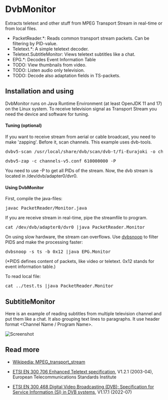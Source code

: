 # DvbMonitor

Extracts teletext and other stuff from MPEG Transport Stream in real-time or from local files.

- PacketReader.*: Reads common transport stream packets. Can be filtering by PID-value.
- Teletext.*: A simple teletext decoder.
- Teletext.SubtitleMonitor: Views teletext subtitles like a chat.
- EPG.*: Decodes Event Information Table
- TODO: View thumbnails from video.
- TODO: Listen audio only television.
- TODO: Decode also adaptation fields in TS-packets.
 
## Installation and using

DvbMonitor runs on Java Runtime Environment (at least OpenJDK 11 and 17) on the Linux system. To receive television signal as Transport Stream you need the device and software for tuning.

#### Tuning (optional)
If you want to receive stream from aerial or cable broadcast, you need to make 'zapping'. Before it, scan channels. This example uses dvb-tools.

<pre>
dvbv5-scan /usr/local/share/dvb/scan/dvb-t/fi-Eurajoki -o channels-v5.conf
</pre>
<pre>
dvbv5-zap -c channels-v5.conf 610000000 -P 
</pre>

You need to use -P to get all PIDs of the stream. Now, the dvb stream is located in /dev/dvb/adapter0/dvr0.

#### Using DvbMonitor

First, compile the java-files:

<pre>
javac PacketReader/Monitor.java
</pre>

If you are receive stream in real-time, pipe the streamfile to program.

<pre>
cat /dev/dvb/adapter0/dvr0 |java PacketReader.Monitor
</pre>

On using slow hardware, the stream can overflows. Use [dvbsnoop](https://dvbsnoop.sourceforge.net/) to filter PIDS and make the processing faster:

<pre>
dvbsnoop -s ts -b 0x12 |java EPG.Monitor
</pre>

(*PIDS defines content of packets, like video or teletext. 0x12 stands for event information table.)

To read local file:

<pre>
cat ../test.ts |java PacketReader.Monitor
</pre>

## SubtitleMonitor

Here is an example of reading subtitles from multiple television channel and put them like a chat. It also grouping text lines to paragraphs. It use header format <Channel Name / Program Name>.

![Screenshot](https://www.ohjelmakartta.fi/github/screenshot.jpg)

## Read more

- [Wikipedia: MPEG_transport_stream](https://en.wikipedia.org/wiki/MPEG_transport_stream)

- [ETSI EN 300 706 Enhanced Teletext specification](https://www.etsi.org/deliver/etsi_en/300700_300799/300706/01.02.01_60/en_300706v010201p.pdf),  V1.2.1 (2003-04),  European Telecommunications Standards Institute

- [ETSI EN 300 468 Digital Video Broadcasting (DVB); Specification for Service Information (SI) in DVB systems](https://www.etsi.org/deliver/etsi_en/300400_300499/300468/01.17.01_20/en_300468v011701a.pdf), V1.17.1 (2022-07)
